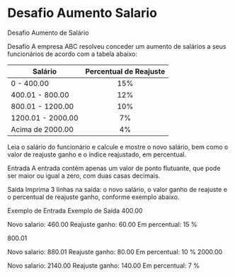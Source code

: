 # Desafio Aumento Salario
Desafio Aumento de Salário


Desafio
A empresa ABC resolveu conceder um aumento de salários a seus funcionários de acordo com a tabela abaixo:

 
|Salário          |Percentual de Reajuste|
|-----------------|:------------:|
|0 - 400.00         |15%|
|400.01 - 800.00    |12%|
|800.01 - 1200.00|10%|
|1200.01 - 2000.00|7%|
|Acima de 2000.00|4%|



Leia o salário do funcionário e calcule e mostre o novo salário, bem como o valor de reajuste ganho e o índice reajustado, em percentual.

Entrada
A entrada contém apenas um valor de ponto flutuante, que pode ser maior ou igual a zero, com duas casas decimais.

Saída
Imprima 3 linhas na saída: o novo salário, o valor ganho de reajuste e o percentual de reajuste ganho, conforme exemplo abaixo.

 
Exemplo de Entrada	Exemplo de Saída
400.00

Novo salario: 460.00
Reajuste ganho: 60.00
Em percentual: 15 %

800.01

Novo salario: 880.01
Reajuste ganho: 80.00
Em percentual: 10 %
2000.00

Novo salario: 2140.00
Reajuste ganho: 140.00
Em percentual: 7 %
